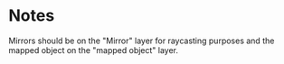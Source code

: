 # Notes
Mirrors should be on the "Mirror" layer for raycasting purposes and the mapped object on the "mapped object" layer.